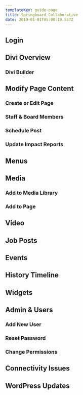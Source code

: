 ```yaml
---
templateKey: guide-page
title: Springboard Collaborative
date: 2019-01-01T05:00:19.557Z
---
```

## Login
## Divi Overview
### Divi Builder
## Modify Page Content
### Create or Edit Page
### Staff & Board Members
### Schedule Post
### Update Impact Reports
## Menus
## Media
### Add to Media Library
### Add to Page
## Video
## Job Posts
## Events
## History Timeline
## Widgets
## Admin & Users
### Add New User
### Reset Password
### Change Permissions
## Connectivity Issues
## WordPress Updates
